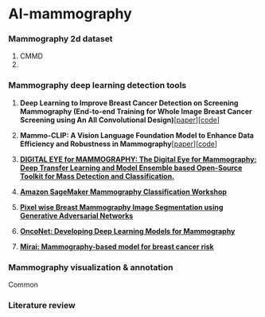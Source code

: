 # AI-mammography

### Mammography 2d dataset
1. CMMD
2. 
### Mammography deep learning detection tools
1. **Deep Learning to Improve Breast Cancer Detection on Screening Mammography (End-to-end Training for Whole Image Breast Cancer Screening using An All Convolutional Design)**[[paper](https://www.nature.com/articles/s41598-019-48995-4.epdf?author_access_token=sU0s0tPP8aQbaFvLZkT7y9RgN0jAjWel9jnR3ZoTv0MogeZTGvTlEp0_tJGQ9BS1WdEgozgVUcW-HwnKaE5IRbXmq4dt3ZbJCbq5PxSQdmsx0ay_ZrO-4HKR6og2RGCX0NeapHuZTz0D2NjAc4tDYw%3D%3D)][[code](https://github.com/lishen/end2end-all-conv)]

2. **Mammo-CLIP: A Vision Language Foundation Model to Enhance Data Efficiency and Robustness in Mammography**[[paper](https://arxiv.org/pdf/2405.12255)][[code](https://github.com/batmanlab/Mammo-CLIP)]

3. [**DIGITAL EYE for MAMMOGRAPHY: The Digital Eye for Mammography: Deep Transfer Learning and Model Ensemble based Open-Source Toolkit for Mass Detection and Classification.**](https://github.com/cbddobvyz/digitaleye-mammography)

4. [**Amazon SageMaker Mammography Classification Workshop**](https://github.com/aws-samples/mammography-classification-workshop)

5. [**Pixel wise Breast Mammography Image Segmentation using Generative Adversarial Networks**](https://github.com/ankit-ai/GAN_breast_mammography_segmentation)

6. [**OncoNet: Developing Deep Learning Models for Mammography**](https://github.com/yala/OncoNet_Public)

7. [**Mirai: Mammography-based model for breast cancer risk**](https://github.com/yala/Mirai)


### Mammography visualization & annotation
Common
### Literature review

